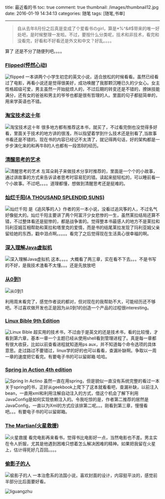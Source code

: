 title: 最近看的书
toc: true
comment: true
thumbnail: /images/thumbnail12.jpg
date: 2016-01-19 14:34:13
categories: 随笔
tags: [随笔,书单]

---
> 自从去年8月份之后真是变成了个爱看书のgirl，算是*%^&#$带来的唯一好处吧，是时候整理一发啦。不过，要按什么分类呢，技术和非技术，看完和没看完，好看和不好看还是外文和中文？好乱。。。。


算了 还是不分了随便列吧。。。。
<!-- more -->

### [Flipped(怦然心动)](http://www.amazon.cn/Flipped-Van-Draanen-Wendelin/dp/0375825444/ref=sr_1_1?ie=UTF8&qid=1453186195&sr=8-1&keywords=flipped)
![flipped](/images/flipped.png)
一本讲两个小学生初恋的英文小说，适合放松的时候看看。虽然已经看过了电影，再看小说还是觉得很美好，成功唤醒了我那颗沉睡已久的少女心。女主性格超级可爱，男主虽然一开始挺烦人的，不过后期的转变还是不错的，撩妹技能满分，还有女的爸爸和男主的爷爷也都是很有哲理的人。里面的句子都挺简单的，用来学英语也不错。

### [淘宝技术这十年](http://www.amazon.cn/%E6%B7%98%E5%AE%9D%E6%8A%80%E6%9C%AF%E8%BF%99%E5%8D%81%E5%B9%B4-%E5%AD%90%E6%9F%B3/dp/B00CK2H13K/ref=cm_cr_pr_product_top?ie=UTF8)
![淘宝技术这十年](/images/taobao.png)
很多地方都有推荐这本书，就买了，不过看完倒也没觉得多好看，里面关于技术的地方讲的很浅，所以指望着学到什么技术还是别看了,当故事书看还是不错的。现在书的内容已经记不太清了，就记得两句话，好的架构都是一步步演化来的和再牛B的人也都有一段苦B的经历。

### [清醒思考的艺术](http://www.amazon.cn/%E6%B8%85%E9%86%92%E6%80%9D%E8%80%83%E7%9A%84%E8%89%BA%E6%9C%AF-Rolf-Dobelli-PhD/dp/B00CFEYLU4/ref=sr_1_1?ie=UTF8&qid=1453188150&sr=8-1&keywords=%E6%B8%85%E9%86%92%E6%80%9D%E8%80%83%E7%9A%84%E8%89%BA%E6%9C%AF)
![清醒思考的艺术](/images/sikao.png)
左耳朵耗子来做技术分享时推荐的，里面是一个个的小故事，通过讲故事的方式来告诉读者思考时容易犯的错。读起来挺轻松的，可以睡前看一个小故事。不过吧。。。。道理都懂，想做到清醒思考还是挺难的。

### [灿烂千阳(A THOUSAND SPLENDID SUNS)](http://www.amazon.cn/%E7%81%BF%E7%83%82%E5%8D%83%E9%98%B3-%E5%8D%A1%E5%8B%92%E5%BE%B7%E2%80%A2%E8%83%A1%E8%B5%9B%E5%B0%BC/dp/B0011C1E0G/ref=sr_1_1?s=books&ie=UTF8&qid=1453189059&sr=1-1&keywords=%E7%81%BF%E7%83%82%E5%8D%83%E9%98%B3)
![灿烂千阳](/images/canlan.png)
是《追风筝的人》作者的另一本小说，没看过追风筝的人，不过名气好像挺大的。灿烂千阳主要讲了两个阿富汗少女悲惨的一生，虽然莱拉结局还算不错，不过整体看还是挺惨的，都是战争害的。觉得整本书最感人的地方不是莱拉和玛利亚姆互相帮助和莱拉和塔里克的爱情，而是书的结尾莱拉发现了玛利亚姆父亲留给她的东西，戳中泪点啊。。。。。看完了之后觉得现在生活真心很幸福的啊。

### [深入理解Java虚拟机](http://www.amazon.cn/%E6%B7%B1%E5%85%A5%E7%90%86%E8%A7%A3Java%E8%99%9A%E6%8B%9F%E6%9C%BA-JVM%E9%AB%98%E7%BA%A7%E7%89%B9%E6%80%A7%E4%B8%8E%E6%9C%80%E4%BD%B3%E5%AE%9E%E8%B7%B5-%E5%91%A8%E5%BF%97%E6%98%8E/dp/B00D2ID4PK/ref=sr_1_1?ie=UTF8&qid=1453191565&sr=8-1&keywords=%E6%B7%B1%E5%85%A5%E7%90%86%E8%A7%A3Java%E8%99%9A%E6%8B%9F%E6%9C%BA%EF%BC%88%E7%AC%AC2%E7%89%88)

![深入理解Java虚拟机](/images/jvm.png)
这本。。。。大概看了两三章，实在看不下去。。。不是书写的不好，是我技术渣看不太懂。。。还是先放放吧

### [从0到1](http://www.amazon.cn/%E4%BB%8E0%E5%88%B01-%E5%BC%80%E5%90%AF%E5%95%86%E4%B8%9A%E4%B8%8E%E6%9C%AA%E6%9D%A5%E7%9A%84%E7%A7%98%E5%AF%86-%E5%BD%BC%E5%BE%97%C2%B7%E8%92%82%E5%B0%94/dp/B00RWP6BOU/ref=sr_1_1?ie=UTF8&qid=1453192094&sr=8-1&keywords=%E4%BB%8E0%E5%88%B01)

![从0到1](/images/from0to1.png)

利用周末看完了，感觉作者说的都对，但对现在的我帮助不大，可能经历还不够吧。不过喜欢做开发也正是因为从0到1的创造一个产品的过程很interesting。

### [Linux Bible 9th Edition](http://www.amazon.cn/%E5%9B%BE%E4%B9%A6/dp/111898384X/ref=sr_1_1?ie=UTF8&qid=1453192604&sr=8-1&keywords=linux+bible)
![Linux Bible](/images/linux.png)
超实用的技术书，不过由于是英文的还是技术书，看的比较慢，才看到第六章，基本一章一个主题已经从使用shell看到管理进程了。真是每一章都有很大收获，比如以前查看进程就知道用ps aux，并不知道每个命令选项的具体意思。走过路过不要错过，linux学的好的也可以看看，查漏补缺啊。争取以一周一章的速度把它看完。有要电子书的可以留邮箱 哈哈。

### [Spring in Action 4th edition](https://www.geekbooks.me/book/view/spring-in-action-4th-edition)
![Spring In Actino](/images/springInAction.png)
虽然一直在用spring，但是貌似一直没有系统完整的看过一本关于spring的书，正好从geekbook上爬下了这本就看看吧，查漏补缺，以前注入bean，一直用xml和利用注解自动注入的方式，借这个机会了解下利用JavaConfig是如何实现依赖注入的。令我吃惊的是，作者第二推荐的居然是JavaConfig，一直以为Xml的方式应该排第二呢。。。刚看到第三章，慢慢看吧。。。有要电子书的可以留邮箱。

### [The Martian(火星救援)](http://www.amazon.cn/The-Martian-A-Novel-Weir-Andy/dp/B00EMXBDMA/ref=sr_1_2?ie=UTF8&qid=1453197526&sr=8-2&keywords=%E7%81%AB%E6%98%9F%E6%95%91%E6%8F%B4)
![火星救援](/images/martian.png)
看完电影再来看书，觉得书比电影好一点，当然电影也不差。男主实在令人折服，尤其是他遇到困难只想着怎么解决困难的精神。如果把我留在火星上，估计得死好几百回。。。。

### [偷影子的人](http://www.amazon.cn/gp/product/B008ASCLJW/ref=s9_acsd_ri_bw_rw_r0_p7_t?pf_rd_m=A1AJ19PSB66TGU&pf_rd_s=merchandised-search-5&pf_rd_r=013VAE3JTBKQPMZMJ4RY&pf_rd_t=101&pf_rd_p=261616452&pf_rd_i=658390051)
![偷影子的人](/images/偷影子的人.png)
一本治愈系的法国小说，喜欢封面的设计，内容挺平淡的，感觉前半部分比后面要好看。


![liguangzhu](/images/liguangzhu2.gif)


